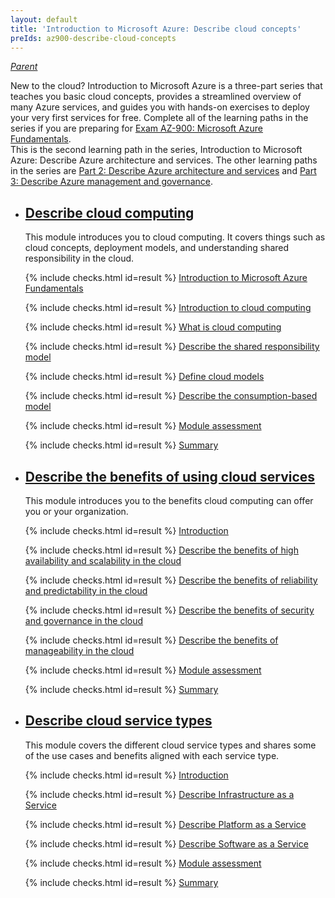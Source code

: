 ```yaml
---
layout: default
title: 'Introduction to Microsoft Azure: Describe cloud concepts'
preIds: az900-describe-cloud-concepts
---
```

[_Parent_](.)

New to the cloud? Introduction to Microsoft Azure is a three-part series that teaches you basic cloud concepts,
provides a streamlined overview of many Azure services, and guides you with hands-on exercises to deploy your very
first services for free.
Complete all of the learning paths in the series if you are preparing for
[Exam AZ-900: Microsoft Azure Fundamentals](https://learn.microsoft.com/en-us/credentials/certifications/azure-fundamentals).  
This is the second learning path in the series, Introduction to Microsoft Azure: Describe Azure architecture and services.
The other learning paths in the series are
[Part 2: Describe Azure architecture and services](describe-azure-architecture-and-services) and
[Part 3: Describe Azure management and governance](describe-azure-management-and-governance).

- ## <span>[Describe cloud computing](https://learn.microsoft.com/en-us/training/modules/describe-cloud-compute)</span>

    This module introduces you to cloud computing. It covers things such as cloud concepts, deployment models, and understanding shared responsibility in the cloud.
    <!-- {% assign counter = 1 %} {% assign result = page.preIds | append: "-" | append: counter %} -->
    <span class="form-check">{% include checks.html id=result %} [Introduction to Microsoft Azure Fundamentals](https://learn.microsoft.com/en-us/training/modules/describe-cloud-compute/1-introduction-microsoft-azure-fundamentals)</span>
    <!-- {% assign counter = counter | plus: 1 %}{% assign result = page.preIds | append: "-" | append: counter %} -->
    <span class="form-check">{% include checks.html id=result %} [Introduction to cloud computing](https://learn.microsoft.com/en-us/training/modules/describe-cloud-compute/2-introduction-cloud-compute)</span>
    <!-- {% assign counter = counter | plus: 1 %}{% assign result = page.preIds | append: "-" | append: counter %} -->
    <span class="form-check">{% include checks.html id=result %} [What is cloud computing](https://learn.microsoft.com/en-us/training/modules/describe-cloud-compute/3-what-cloud-compute)</span>
    <!-- {% assign counter = counter | plus: 1 %}{% assign result = page.preIds | append: "-" | append: counter %} -->
    <span class="form-check">{% include checks.html id=result %} [Describe the shared responsibility model](https://learn.microsoft.com/en-us/training/modules/describe-cloud-compute/4-describe-shared-responsibility-model)</span>
    <!-- {% assign counter = counter | plus: 1 %}{% assign result = page.preIds | append: "-" | append: counter %} -->
    <span class="form-check">{% include checks.html id=result %} [Define cloud models](https://learn.microsoft.com/en-us/training/modules/describe-cloud-compute/5-define-cloud-models)</span>
    <!-- {% assign counter = counter | plus: 1 %}{% assign result = page.preIds | append: "-" | append: counter %} -->
    <span class="form-check">{% include checks.html id=result %} [Describe the consumption-based model](https://learn.microsoft.com/en-us/training/modules/describe-cloud-compute/6-describe-consumption-based-model)</span>
    <!-- {% assign counter = counter | plus: 1 %}{% assign result = page.preIds | append: "-" | append: counter %} -->
    <span class="form-check">{% include checks.html id=result %} [Module assessment](https://learn.microsoft.com/en-us/training/modules/describe-cloud-compute/7-knowledge-check)</span>
    <!-- {% assign counter = counter | plus: 1 %}{% assign result = page.preIds | append: "-" | append: counter %} -->
    <span class="form-check">{% include checks.html id=result %} [Summary](https://learn.microsoft.com/en-us/training/modules/describe-cloud-compute/8-summary)</span>

- ## <span>[Describe the benefits of using cloud services](https://learn.microsoft.com/en-us/training/modules/describe-benefits-use-cloud-services/)</span>

    This module introduces you to the benefits cloud computing can offer you or your organization.
    <!-- {% assign counter = counter | plus: 1 %}{% assign result = page.preIds | append: "-" | append: counter %} -->
    <span class="form-check">{% include checks.html id=result %} [Introduction](https://learn.microsoft.com/en-us/training/modules/describe-benefits-use-cloud-services/1-introduction)</span>
    <!-- {% assign counter = counter | plus: 1 %}{% assign result = page.preIds | append: "-" | append: counter %} -->
    <span class="form-check">{% include checks.html id=result %} [Describe the benefits of high availability and scalability in the cloud](https://learn.microsoft.com/en-us/training/modules/describe-benefits-use-cloud-services/2-high-availability-scalability-cloud)</span>
    <!-- {% assign counter = counter | plus: 1 %}{% assign result = page.preIds | append: "-" | append: counter %} -->
    <span class="form-check">{% include checks.html id=result %} [Describe the benefits of reliability and predictability in the cloud](https://learn.microsoft.com/en-us/training/modules/describe-benefits-use-cloud-services/3-reliability-predictability-cloud)</span>
    <!-- {% assign counter = counter | plus: 1 %}{% assign result = page.preIds | append: "-" | append: counter %} -->
    <span class="form-check">{% include checks.html id=result %} [Describe the benefits of security and governance in the cloud](https://learn.microsoft.com/en-us/training/modules/describe-benefits-use-cloud-services/4-security-governance-cloud)</span>
    <!-- {% assign counter = counter | plus: 1 %}{% assign result = page.preIds | append: "-" | append: counter %} -->
    <span class="form-check">{% include checks.html id=result %} [Describe the benefits of manageability in the cloud](https://learn.microsoft.com/en-us/training/modules/describe-benefits-use-cloud-services/5-manageability-cloud)</span>
    <!-- {% assign counter = counter | plus: 1 %}{% assign result = page.preIds | append: "-" | append: counter %} -->
    <span class="form-check">{% include checks.html id=result %} [Module assessment](https://learn.microsoft.com/en-us/training/modules/describe-benefits-use-cloud-services/6-knowledge-check)</span>
    <!-- {% assign counter = counter | plus: 1 %}{% assign result = page.preIds | append: "-" | append: counter %} -->
    <span class="form-check">{% include checks.html id=result %} [Summary](https://learn.microsoft.com/en-us/training/modules/describe-benefits-use-cloud-services/7-summary)</span>

- ## <span>[Describe cloud service types](https://learn.microsoft.com/en-us/training/modules/describe-cloud-service-types/)</span>

    This module covers the different cloud service types and shares some of the use cases and benefits aligned with each service type.
    <!-- {% assign counter = counter | plus: 1 %}{% assign result = page.preIds | append: "-" | append: counter %} -->
    <span class="form-check">{% include checks.html id=result %} [Introduction](https://learn.microsoft.com/en-us/training/modules/describe-cloud-service-types/1-introduction)</span>
    <!-- {% assign counter = counter | plus: 1 %}{% assign result = page.preIds | append: "-" | append: counter %} -->
    <span class="form-check">{% include checks.html id=result %} [Describe Infrastructure as a Service](https://learn.microsoft.com/en-us/training/modules/describe-cloud-service-types/2-describe-infrastructure-service)</span>
    <!-- {% assign counter = counter | plus: 1 %}{% assign result = page.preIds | append: "-" | append: counter %} -->
    <span class="form-check">{% include checks.html id=result %} [Describe Platform as a Service](https://learn.microsoft.com/en-us/training/modules/describe-cloud-service-types/3-describe-platform-service)</span>
    <!-- {% assign counter = counter | plus: 1 %}{% assign result = page.preIds | append: "-" | append: counter %} -->
    <span class="form-check">{% include checks.html id=result %} [Describe Software as a Service](https://learn.microsoft.com/en-us/training/modules/describe-cloud-service-types/4-describe-software-service)</span>
    <!-- {% assign counter = counter | plus: 1 %}{% assign result = page.preIds | append: "-" | append: counter %} -->
    <span class="form-check">{% include checks.html id=result %} [Module assessment](https://learn.microsoft.com/en-us/training/modules/describe-cloud-service-types/5-knowledge-check)</span>
    <!-- {% assign counter = counter | plus: 1 %}{% assign result = page.preIds | append: "-" | append: counter %} -->
    <span class="form-check">{% include checks.html id=result %} [Summary](https://learn.microsoft.com/en-us/training/modules/describe-cloud-service-types/6-summary)</span>

